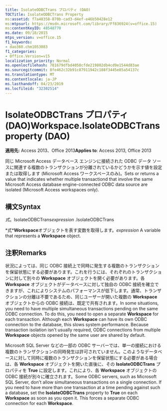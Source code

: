 ```yaml
---
title: IsolateODBCTrans プロパティ (DAO)
TOCTitle: IsolateODBCTrans Property
ms:assetid: f7a48358-870b-cad3-d4ef-e46b50428e12
ms:mtpsurl: https://msdn.microsoft.com/library/Ff836924(v=office.15)
ms:contentKeyID: 48548770
ms.date: 09/18/2015
mtps_version: v=office.15
f1_keywords:
- dao360.chm1053083
f1_categories:
- Office.Version=v15
localization_priority: Normal
ms.openlocfilehash: 781679dfbd4050cfde219802db4cd9e1544d83ae
ms.sourcegitcommit: 8fe462c32b91c87911942c188f3445e85a54137c
ms.translationtype: MT
ms.contentlocale: ja-JP
ms.lasthandoff: 04/23/2019
ms.locfileid: "32302514"
---
```

# <a name="workspaceisolateodbctrans-property-dao"></a><span data-ttu-id="68ca1-102">IsolateODBCTrans プロパティ (DAO)</span><span class="sxs-lookup"><span data-stu-id="68ca1-102">Workspace.IsolateODBCTrans property (DAO)</span></span>


<span data-ttu-id="68ca1-103">**適用先:** Access 2013、Office 2013</span><span class="sxs-lookup"><span data-stu-id="68ca1-103">**Applies to**: Access 2013, Office 2013</span></span>

<span data-ttu-id="68ca1-104">同じ Microsoft Access データベース エンジンに接続された ODBC データ ソースに関連する複数のトランザクションが分離されているかどうかを示す値を設定または取得します (Microsoft Access ワークスペースのみ)。</span><span class="sxs-lookup"><span data-stu-id="68ca1-104">Sets or returns a value that indicates whether multiple transactiond that involve the same Microsoft Access database engine-connected ODBC data source are isolated (Microsoft Access workspaces only).</span></span>

## <a name="syntax"></a><span data-ttu-id="68ca1-105">構文</span><span class="sxs-lookup"><span data-stu-id="68ca1-105">Syntax</span></span>

<span data-ttu-id="68ca1-106">*式*。IsolateODBCTrans</span><span class="sxs-lookup"><span data-stu-id="68ca1-106">*expression* .IsolateODBCTrans</span></span>

<span data-ttu-id="68ca1-107">\*式\***Workspace**オブジェクトを表す変数を取得します。</span><span class="sxs-lookup"><span data-stu-id="68ca1-107">*expression* A variable that represents a **Workspace** object.</span></span>

## <a name="remarks"></a><span data-ttu-id="68ca1-108">注釈</span><span class="sxs-lookup"><span data-stu-id="68ca1-108">Remarks</span></span>

<span data-ttu-id="68ca1-p101">状況によっては、同じ ODBC 接続上で同時に発生する複数のトランザクションを保留状態にする必要があります。これを行うには、それぞれのトランザクションに対して別々の **Workspace** オブジェクトを開く必要があります。各 **Workspace** オブジェクトがデータベースに対して独自の ODBC 接続を確立できますが、これによりシステムのパフォーマンスが低下します。通常、トランザクションの分離は不要であるため、同じユーザーが開いた複数の **Workspace** オブジェクトからの ODBC 接続は、既定で共有されます。</span><span class="sxs-lookup"><span data-stu-id="68ca1-p101">In some situations, you need to have multiple simultaneous transactions pending on the same ODBC connection. To do this, you need to open a separate **Workspace** for each transaction. Although each **Workspace** can have its own ODBC connection to the database, this slows system performance. Because transaction isolation isn't usually required, ODBC connections from multiple **Workspace** objects opened by the same user are shared by default.</span></span>

<span data-ttu-id="68ca1-p102">Microsoft SQL Server などの一部の ODBC サーバーでは、単一の接続における複数のトランザクションの同時発生は許可されていません。このようなデータベースに対して同時に複数のトランザクションを保留状態にする必要がある場合は、各 **Workspace** オブジェクトを開いた直後に、その **IsolateODBCTrans** プロパティを **True** に設定します。これにより、各 **Workspace** オブジェクトの ODBC 接続が別々に確立されます。</span><span class="sxs-lookup"><span data-stu-id="68ca1-p102">Some ODBC servers, such as Microsoft SQL Server, don't allow simultaneous transactions on a single connection. If you need to have more than one transaction at a time pending against such a database, set the **IsolateODBCTrans** property to **True** on each **Workspace** as soon as you open it. This forces a separate ODBC connection for each **Workspace**.</span></span>

